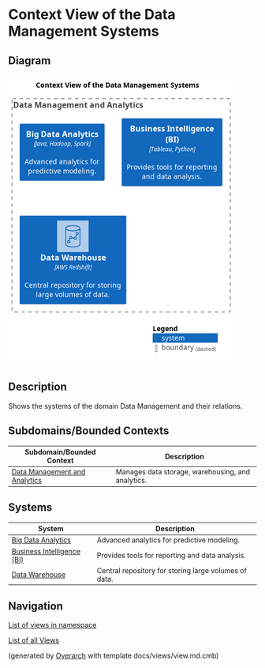 # Context View of the Data Management Systems

## Diagram
![Context View of the Data Management Systems](../../mybank/data-management/context-view.png)

## Description
Shows the systems of the domain Data Management and their relations.

## Subdomains/Bounded Contexts
| Subdomain/Bounded Context | Description |
|---|---|
| [Data Management and Analytics](../../mybank/data-management/context-boundary.md)| Manages data storage, warehousing, and analytics. |

## Systems
| System | Description |
|---|---|
| [Big Data Analytics](../../mybank/data-management/big-data-analytics-system.md)| Advanced analytics for predictive modeling. |
| [Business Intelligence (BI)](../../mybank/data-management/business-intelligence-system.md)| Provides tools for reporting and data analysis. |
| [Data Warehouse](../../mybank/data-management/data-warehouse-system.md)| Central repository for storing large volumes of data. |

## Navigation
[List of views in namespace](./views-in-namespace.md)

[List of all Views](../../views.md)


(generated by [Overarch](https://github.com/soulspace-org/overarch) with template docs/views/view.md.cmb)

